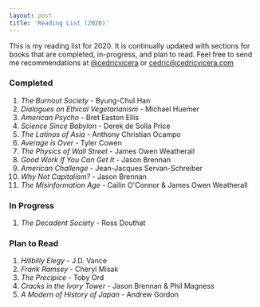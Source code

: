 ```yaml
---
layout: post
title: 'Reading List (2020)'
---
```

This is my reading list for 2020. It is continually updated with sections for books that are completed, in-progress, and plan to read. Feel free to send me recommendations at [@cedricvicera](https://twitter.com/cedricvicera) or [cedric@cedricvicera.com](mailto:cedric@cedricvicera.com)

### Completed
1. *The Burnout Society* - Byung-Chul Han
2. *Dialogues on Ethical Vegetarianism* - Michael Huemer
3. *American Psycho* - Bret Easton Ellis
4. *Science Since Babylon* - Derek de Solla Price
5. *The Latinos of Asia* - Anthony Christian Ocampo
6. *Average is Over* - Tyler Cowen
7. *The Physics of Wall Street* - James Owen Weatherall
8. *Good Work If You Can Get It* - Jason Brennan
9. *American Challenge* - Jean-Jacques Servan-Schreiber
10. *Why Not Capitalism?* - Jason Brennan
11. *The Misinformation Age* - Cailin O'Connor & James Owen Weatherall

### In Progress
1. *The Decadent Society* - Ross Douthat

### Plan to Read
1. *Hillbilly Elegy* - J.D. Vance
2. *Frank Ramsey* - Cheryl Misak
3. *The Precipice* - Toby Ord
4. *Cracks in the Ivory Tower* - Jason Brennan & Phil Magness
5. *A Modern of History of Japan* - Andrew Gordon
